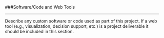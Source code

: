 ###Software/Code and Web Tools

---

Describe any custom software or code used as part of this project. If a web tool (e.g., visualization, decision
support, etc.) is a project deliverable it should be included in this section.